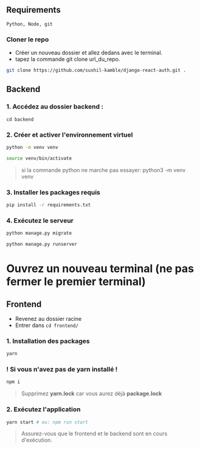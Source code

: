 
## Requirements

`Python, Node, git`

### Cloner le repo

- Créer un nouveau dossier et allez dedans avec le terminal.
- tapez la commande git clone url_du_repo.

```bash
git clone https://github.com/sushil-kamble/django-react-auth.git .
```

## Backend

### 1. Accédez au dossier backend :

`cd backend`

### 2. Créer et activer l'environnement virtuel

```bash
python -m venv venv

source venv/bin/activate
```
>si la commande python ne marche pas essayer: python3 -m venv venv

### 3. Installer les packages requis

```bash
pip install -r requirements.txt
```

### 4. Exécutez le serveur

```bash
python manage.py migrate
```
```bash
python manage.py runserver
```

# Ouvrez un nouveau terminal (ne pas fermer le premier terminal)

## Frontend

- Revenez au dossier racine
- Entrer dans `cd frontend/`

### 1. Installation des packages

```bash
yarn
```

### ! Si vous n'avez pas de yarn installé !
```bash
npm i
```

> Supprimez **yarn.lock** car vous aurez déjà **package.lock**



### 2. Exécutez l'application

```bash
yarn start # ou: npm run start
```

> Assurez-vous que le frontend et le backend sont en cours d'exécution.

